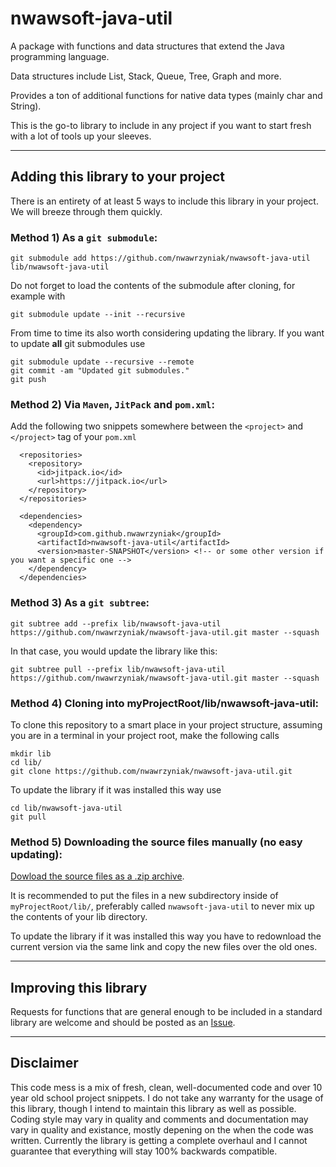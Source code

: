 # nwawsoft-java-util
A package with functions and data structures that extend the Java programming language.

Data structures include List, Stack, Queue, Tree, Graph and more.

Provides a ton of additional functions for native data types (mainly char and String).

This is the go-to library to include in any project if you want to start fresh with a lot of tools up your sleeves.

---
## Adding this library to your project
There is an entirety of at least 5 ways to include this library in your project. We will breeze through them quickly.
### Method 1) As a ```git submodule```:
```
git submodule add https://github.com/nwawrzyniak/nwawsoft-java-util lib/nwawsoft-java-util
```
Do not forget to load the contents of the submodule after cloning, for example with 
```
git submodule update --init --recursive
```
From time to time its also worth considering updating the library. If you want to update **all** git submodules use 
```
git submodule update --recursive --remote
git commit -am "Updated git submodules."
git push
```
### Method 2) Via ```Maven```, ```JitPack``` and ```pom.xml```:
Add the following two snippets somewhere between the ```<project>``` and ```</project>``` tag of your ```pom.xml```
```
  <repositories>
    <repository>
      <id>jitpack.io</id>
      <url>https://jitpack.io</url>
    </repository>
  </repositories>
```
```
  <dependencies>
    <dependency>
      <groupId>com.github.nwawrzyniak</groupId>
      <artifactId>nwawsoft-java-util</artifactId>
      <version>master-SNAPSHOT</version> <!-- or some other version if you want a specific one -->
    </dependency>
  </dependencies>
```
### Method 3) As a ```git subtree```:
```
git subtree add --prefix lib/nwawsoft-java-util https://github.com/nwawrzyniak/nwawsoft-java-util.git master --squash
```
In that case, you would update the library like this:
```
git subtree pull --prefix lib/nwawsoft-java-util https://github.com/nwawrzyniak/nwawsoft-java-util.git master --squash
```
### Method 4) Cloning into myProjectRoot/lib/nwawsoft-java-util:
To clone this repository to a smart place in your project structure, assuming you are in a terminal in your project root, make the following calls
```
mkdir lib
cd lib/
git clone https://github.com/nwawrzyniak/nwawsoft-java-util.git
```
To update the library if it was installed this way use 
```
cd lib/nwawsoft-java-util
git pull
```
### Method 5) Downloading the source files manually (no easy updating):
[Dowload the source files as a .zip archive](https://github.com/nwawrzyniak/nwawsoft-java-util/archive/master.zip).

It is recommended to put the files in a new subdirectory inside of ```myProjectRoot/lib/```, preferably called ```nwawsoft-java-util``` to never mix up the contents of your lib directory.

To update the library if it was installed this way you have to redownload the current version via the same link and copy the new files over the old ones.

---
## Improving this library
Requests for functions that are general enough to be included in a standard library are welcome and should be posted as an [Issue](https://github.com/nwawrzyniak/nwawsoft-java-util/issues).

---
## Disclaimer
This code mess is a mix of fresh, clean, well-documented code and over 10 year old school project snippets. I do not take any warranty for the usage of this library, though I intend to maintain this library as well as possible. Coding style may vary in quality and comments and documentation may vary in quality and existance, mostly depening on the when the code was written. Currently the library is getting a complete overhaul and I cannot guarantee that everything will stay 100% backwards compatible.
